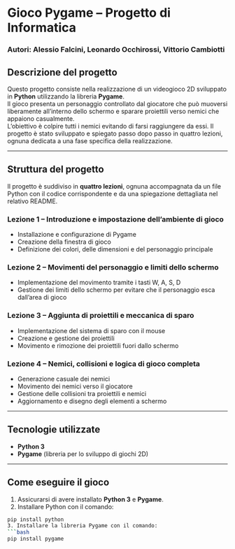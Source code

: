 # Gioco Pygame – Progetto di Informatica  
### Autori: Alessio Falcini, Leonardo Occhirossi, Vittorio Cambiotti
## Descrizione del progetto  
Questo progetto consiste nella realizzazione di un videogioco 2D sviluppato in **Python** utilizzando la libreria **Pygame**.  
Il gioco presenta un personaggio controllato dal giocatore che può muoversi liberamente all’interno dello schermo e sparare proiettili verso nemici che appaiono casualmente.  
L’obiettivo è colpire tutti i nemici evitando di farsi raggiungere da essi. Il progetto è stato sviluppato e spiegato passo dopo passo in quattro lezioni, ognuna dedicata a una fase specifica della realizzazione.

---
## Struttura del progetto  
Il progetto è suddiviso in **quattro lezioni**, ognuna accompagnata da un file Python con il codice corrispondente e da una spiegazione dettagliata nel relativo README.
### **Lezione 1 – Introduzione e impostazione dell’ambiente di gioco**  
- Installazione e configurazione di Pygame  
- Creazione della finestra di gioco  
- Definizione dei colori, delle dimensioni e del personaggio principale  
### **Lezione 2 – Movimenti del personaggio e limiti dello schermo**  
- Implementazione del movimento tramite i tasti W, A, S, D  
- Gestione dei limiti dello schermo per evitare che il personaggio esca dall’area di gioco  
### **Lezione 3 – Aggiunta di proiettili e meccanica di sparo**  
- Implementazione del sistema di sparo con il mouse  
- Creazione e gestione dei proiettili  
- Movimento e rimozione dei proiettili fuori dallo schermo  
### **Lezione 4 – Nemici, collisioni e logica di gioco completa**  
- Generazione casuale dei nemici  
- Movimento dei nemici verso il giocatore  
- Gestione delle collisioni tra proiettili e nemici  
- Aggiornamento e disegno degli elementi a schermo  
---
## Tecnologie utilizzate  
- **Python 3**  
- **Pygame** (libreria per lo sviluppo di giochi 2D)  
---
## Come eseguire il gioco  
1. Assicurarsi di avere installato **Python 3** e **Pygame**.  
2. Installare Python con il comando:  
  ```bash
  pip install python
3. Installare la libreria Pygame con il comando:  
  ```bash
  pip install pygame


